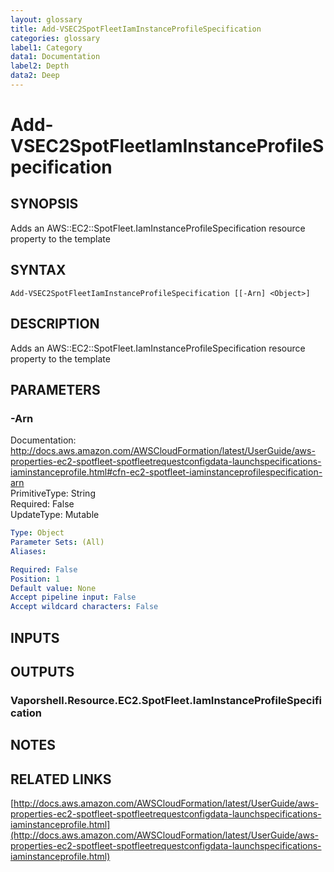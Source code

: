 ```yaml
---
layout: glossary
title: Add-VSEC2SpotFleetIamInstanceProfileSpecification
categories: glossary
label1: Category
data1: Documentation
label2: Depth
data2: Deep
---
```


# Add-VSEC2SpotFleetIamInstanceProfileSpecification

## SYNOPSIS
Adds an AWS::EC2::SpotFleet.IamInstanceProfileSpecification resource property to the template

## SYNTAX

```
Add-VSEC2SpotFleetIamInstanceProfileSpecification [[-Arn] <Object>]
```

## DESCRIPTION
Adds an AWS::EC2::SpotFleet.IamInstanceProfileSpecification resource property to the template

## PARAMETERS

### -Arn
Documentation: http://docs.aws.amazon.com/AWSCloudFormation/latest/UserGuide/aws-properties-ec2-spotfleet-spotfleetrequestconfigdata-launchspecifications-iaminstanceprofile.html#cfn-ec2-spotfleet-iaminstanceprofilespecification-arn    
PrimitiveType: String    
Required: False    
UpdateType: Mutable

```yaml
Type: Object
Parameter Sets: (All)
Aliases: 

Required: False
Position: 1
Default value: None
Accept pipeline input: False
Accept wildcard characters: False
```

## INPUTS

## OUTPUTS

### Vaporshell.Resource.EC2.SpotFleet.IamInstanceProfileSpecification

## NOTES

## RELATED LINKS

[http://docs.aws.amazon.com/AWSCloudFormation/latest/UserGuide/aws-properties-ec2-spotfleet-spotfleetrequestconfigdata-launchspecifications-iaminstanceprofile.html](http://docs.aws.amazon.com/AWSCloudFormation/latest/UserGuide/aws-properties-ec2-spotfleet-spotfleetrequestconfigdata-launchspecifications-iaminstanceprofile.html)

